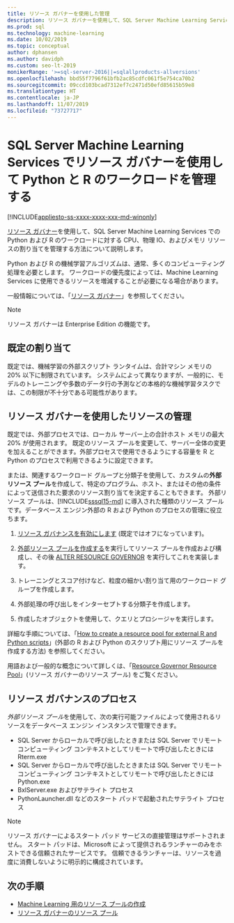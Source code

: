 ```yaml
---
title: リソース ガバナーを使用した管理
description: リソース ガバナーを使用して、SQL Server Machine Learning Services での Python および R のワークロードに対する CPU、物理 IO、およびメモリ リソースの割り当てを管理する方法について説明します。
ms.prod: sql
ms.technology: machine-learning
ms.date: 10/02/2019
ms.topic: conceptual
author: dphansen
ms.author: davidph
ms.custom: seo-lt-2019
monikerRange: '>=sql-server-2016||=sqlallproducts-allversions'
ms.openlocfilehash: bbd55f7796f61bfb2ac85cdfc061f5e754ca70b2
ms.sourcegitcommit: 09ccd103bcad7312ef7c2471d50efd85615b59e8
ms.translationtype: HT
ms.contentlocale: ja-JP
ms.lasthandoff: 11/07/2019
ms.locfileid: "73727717"
---
```

# <a name="manage-python-and-r-workloads-with-resource-governor-in-sql-server-machine-learning-services"></a>SQL Server Machine Learning Services でリソース ガバナーを使用して Python と R のワークロードを管理する
[!INCLUDE[appliesto-ss-xxxx-xxxx-xxx-md-winonly](../../includes/appliesto-ss-xxxx-xxxx-xxx-md-winonly.md)]

[リソース ガバナー](../../relational-databases/resource-governor/resource-governor.md)を使用して、SQL Server Machine Learning Services での Python および R のワークロードに対する CPU、物理 IO、およびメモリ リソースの割り当てを管理する方法について説明します。

Python および R の機械学習アルゴリズムは、通常、多くのコンピューティング処理を必要とします。 ワークロードの優先度によっては、Machine Learning Services に使用できるリソースを増減することが必要になる場合があります。

一般情報については、「[リソース ガバナー](../../relational-databases/resource-governor/resource-governor.md)」を参照してください。

> [!NOTE] 
> リソース ガバナーは Enterprise Edition の機能です。

## <a name="default-allocations"></a>既定の割り当て

既定では、機械学習の外部スクリプト ランタイムは、合計マシン メモリの 20% 以下に制限されています。 システムによって異なりますが、一般的に、モデルのトレーニングや多数のデータ行の予測などの本格的な機械学習タスクでは、この制限が不十分である可能性があります。 

## <a name="manage-resources-with-resource-governor"></a>リソース ガバナーを使用したリソースの管理
 
既定では、外部プロセスでは、ローカル サーバー上の合計ホスト メモリの最大 20% が使用されます。 既定のリソース プールを変更して、サーバー全体の変更を加えることができます。外部プロセスで使用できるようにする容量を R と Python のプロセスで利用できるように設定できます。

または、関連するワークロード グループと分類子を使用して、カスタムの**外部リソース プール**を作成して、特定のプログラム、ホスト、またはその他の条件によって送信された要求のリソース割り当てを決定することもできます。 外部リソース プールは、[!INCLUDE[sssql15-md](../../includes/sssql15-md.md)] に導入された種類のリソース プールです。データベース エンジン外部の R および Python のプロセスの管理に役立ちます。

1. [リソース ガバナンスを有効にします](https://docs.microsoft.com/sql/relational-databases/resource-governor/enable-resource-governor) (既定ではオフになっています)。

2. [外部リソース プールを作成する](https://docs.microsoft.com/sql/t-sql/statements/create-external-resource-pool-transact-sql)を実行してリソース プールを作成および構成し、その後 [ALTER RESOURCE GOVERNOR](https://docs.microsoft.com/sql/t-sql/statements/alter-resource-governor-transact-sql) を実行してこれを実装します。

3. トレーニングとスコア付けなど、粒度の細かい割り当て用のワークロード グループを作成します。

4. 外部処理の呼び出しをインターセプトする分類子を作成します。

5. 作成したオブジェクトを使用して、クエリとプロシージャを実行します。

詳細な手順については、「[How to create a resource pool for external R and Python scripts](../../advanced-analytics/r/how-to-create-a-resource-pool-for-r.md)」(外部の R および Python のスクリプト用にリソース プールを作成する方法) を参照してください。

用語および一般的な概念について詳しくは、「[Resource Governor Resource Pool](../../relational-databases/resource-governor/resource-governor-resource-pool.md)」(リソース ガバナーのリソース プール) をご覧ください。

## <a name="processes-under-resource-governance"></a>リソース ガバナンスのプロセス
  
 *外部リソース プール*を使用して、次の実行可能ファイルによって使用されるリソースをデータベース エンジン インスタンスで管理できます。

+ SQL Server からローカルで呼び出したときまたは SQL Server でリモート コンピューティング コンテキストとしてリモートで呼び出したときには Rterm.exe
+ SQL Server からローカルで呼び出したときまたは SQL Server でリモート コンピューティング コンテキストとしてリモートで呼び出したときには Python.exe
+ BxlServer.exe およびサテライト プロセス
+ PythonLauncher.dll などのスタート パッドで起動されたサテライト プロセス
  
> [!NOTE]
> リソース ガバナーによるスタート パッド サービスの直接管理はサポートされません。 スタート パッドは、Microsoft によって提供されるランチャーのみをホストできる信頼されたサービスです。 信頼できるランチャーは、リソースを過度に消費しないように明示的に構成されています。
  
## <a name="next-steps"></a>次の手順

+ [Machine Learning 用のリソース プールの作成](create-external-resource-pool.md)
+ [リソース ガバナーのリソース プール](../../relational-databases/resource-governor/resource-governor-resource-pool.md)
